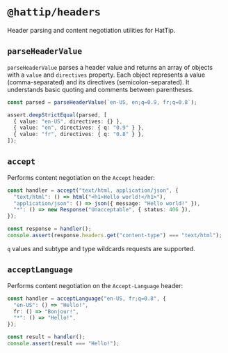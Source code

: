 # `@hattip/headers`

Header parsing and content negotiation utilities for HatTip.

## `parseHeaderValue`

`parseHeaderValue` parses a header value and returns an array of objects with a `value` and `directives` property. Each object represents a value (comma-separated) and its directives (semicolon-separated). It understands basic quoting and comments between parentheses.

```ts
const parsed = parseHeaderValue(`en-US, en;q=0.9, fr;q=0.8`);

assert.deepStrictEqual(parsed, [
  { value: "en-US", directives: {} },
  { value: "en", directives: { q: "0.9" } },
  { value: "fr", directives: { q: "0.8" } },
]);
```

## `accept`

Performs content negotiation on the `Accept` header:

```ts
const handler = accept("text/html, application/json", {
  "text/html": () => html("<h1>Hello world!</h1>"),
  "application/json": () => json({ message: "Hello world!" }),
  "*": () => new Response("Unacceptable", { status: 406 }),
});

const response = handler();
console.assert(response.headers.get("content-type") === "text/html");
```

`q` values and subtype and type wildcards requests are supported.

## `acceptLanguage`

Performs content negotiation on the `Accept-Language` header:

```ts
const handler = acceptLanguage("en-US, fr;q=0.8", {
  "en-US": () => "Hello!",
  fr: () => "Bonjour!",
  "*": () => "Hello!",
});

const result = handler();
console.assert(result === "Hello!");
```

